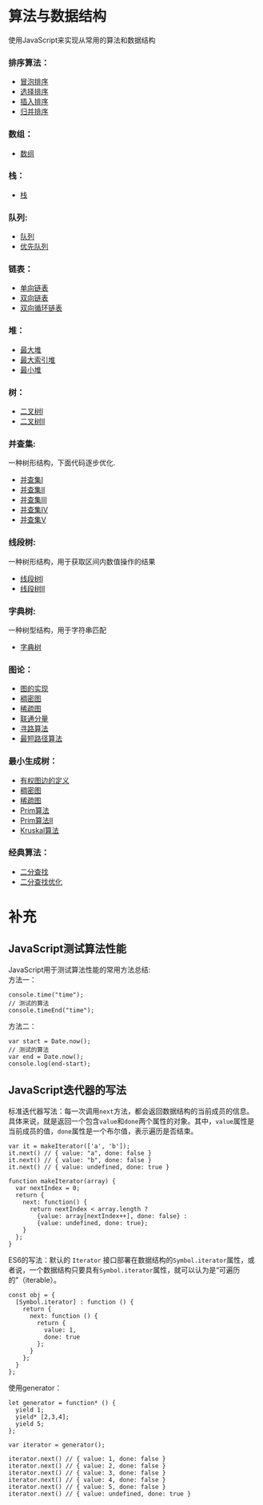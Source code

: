 # 算法与数据结构

使用JavaScript来实现从常用的算法和数据结构

### 排序算法： 

- [冒泡排序](./JavaScript/Sort/BubbleSort.js)
- [选择排序](./JavaScript/Sort/SelectSort.js)
- [插入排序](./JavaScript/Sort/InsertSort.js)
- [归并排序](./JavaScript/Sort/MergeSortI.js)

### 数组：

- [数组](./JavaScript/Array/Array.js)

### 栈：

- [栈](./JavaScript/Stack.js)

### 队列:

- [队列](./JavaScript/Queue.js)
- [优先队列](./JavaScript/PriorityQueue.js)

### 链表：

- [单向链表](./JavaScript/LinkedList/LinkedList.js)
- [双向链表](./JavaScript/LinkedList/DoubleLinkedList.js)
- [双向循环链表](./JavaScript/LinkedList/DoubleLoopLinkedList.js)

### 堆：

- [最大堆](./JavaScript/Heap/MaxHeap.js)
- [最大索引堆](./JavaScript/Heap/IndexMaxHeap.js)
- [最小堆](./JavaScript/Heap/MinHeap.js)

### 树：
- [二叉树I](./JavaScript/Tree/BSTI.js)
- [二叉树II](./JavaScript/Tree/BSTII.js)

### 并查集:
一种树形结构，下面代码逐步优化.

- [并查集I](./JavaScript/UnionFind/UnionFindI.js)
- [并查集II](./JavaScript/UnionFind/UnionFindII.js)
- [并查集III](./JavaScript/UnionFind/UnionFindIII.js)
- [并查集IV](./JavaScript/UnionFind/UnionFindIV.js)
- [并查集V](./JavaScript/UnionFind/UnionFindV.js)

### 线段树:
一种树形结构，用于获取区间内数值操作的结果

- [线段树I](./JavaScript/SegmentTree/SegmentTree.js)
- [线段树II](./JavaScript/SegmentTree/SegmentTreeII.js)

### 字典树:
一种树型结构，用于字符串匹配

- [字典树](./JavaScript/Trie/Trie.js)

### 图论：

- [图的实现](./JavaScript/Graph/Graph.js)
- [稠密图](./JavaScript/Graph/DenseGraph.js)
- [稀疏图](./JavaScript/Graph/SparseGraph.js)
- [联通分量](./JavaScript/Graph/Components.js)
- [寻路算法](./JavaScript/Graph/Path.js)
- [最短路径算法](./JavaScript/Graph/ShortestPath.js)

### 最小生成树：

- [有权图边的定义](./JavaScript/RightGraph/Edge.js)
- [稠密图](./JavaScript/RightGraph/DenseGraph.js)
- [稀疏图](./JavaScript/RightGraph/SparseGraph.js)
- [Prim算法](./JavaScript/RightGraph/LazyPrimMST.js)
- [Prim算法II](./JavaScript/RightGraph/LazyPrimMSTII.js)
- [Kruskal算法](./JavaScript/RightGraph/KruskalMST.js)

### 经典算法：

- [二分查找](./JavaScript/Typical/binarySearch.js)
- [二分查找优化](./JavaScript/Typical/binarySearchAdv.js)

# 补充 #

## JavaScript测试算法性能 ##

JavaScript用于测试算法性能的常用方法总结:<br/>
方法一：

    console.time("time");
	// 测试的算法
	console.timeEnd("time");

方法二：

	var start = Date.now();
	// 测试的算法
	var end = Date.now();
	console.log(end-start);

## JavaScript迭代器的写法 ##

标准迭代器写法：每一次调用`next`方法，都会返回数据结构的当前成员的信息。具体来说，就是返回一个包含`value`和`done`两个属性的对象。其中，`value`属性是当前成员的值，`done`属性是一个布尔值，表示遍历是否结束。

    var it = makeIterator(['a', 'b']);
	it.next() // { value: "a", done: false }
	it.next() // { value: "b", done: false }
	it.next() // { value: undefined, done: true }
	
	function makeIterator(array) {
	  var nextIndex = 0;
	  return {
	    next: function() {
	      return nextIndex < array.length ?
	        {value: array[nextIndex++], done: false} :
	        {value: undefined, done: true};
	    }
	  };
	}

ES6的写法：默认的 `Iterator` 接口部署在数据结构的`Symbol.iterator`属性，或者说，一个数据结构只要具有`Symbol.iterator`属性，就可以认为是“可遍历的”（iterable）。

	const obj = {
	  [Symbol.iterator] : function () {
	    return {
	      next: function () {
	        return {
	          value: 1,
	          done: true
	        };
	      }
	    };
	  }
	};

使用generator：

	let generator = function* () {
	  yield 1;
	  yield* [2,3,4];
	  yield 5;
	};
	
	var iterator = generator();
	
	iterator.next() // { value: 1, done: false }
	iterator.next() // { value: 2, done: false }
	iterator.next() // { value: 3, done: false }
	iterator.next() // { value: 4, done: false }
	iterator.next() // { value: 5, done: false }
	iterator.next() // { value: undefined, done: true }
